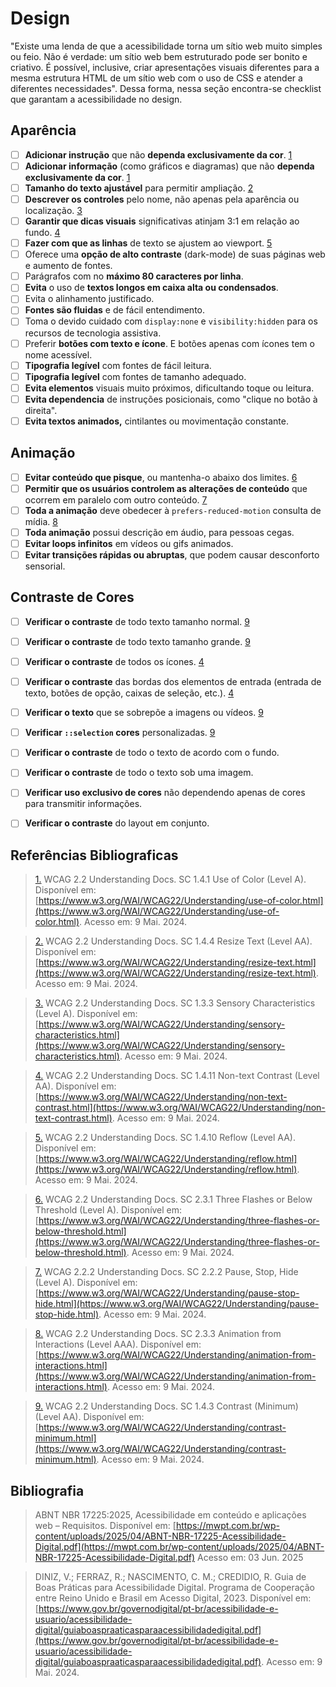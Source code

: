 # Design

"Existe uma lenda de que a acessibilidade torna um sítio web muito simples ou feio. Não é verdade: um sítio web bem estruturado pode ser bonito e criativo. É possível, inclusive, criar apresentações visuais diferentes para a mesma estrutura HTML de um sítio web com o uso de CSS e atender a diferentes necessidades". Dessa forma, nessa seção encontra-se checklist que garantam a acessibilidade no design.

## Aparência
- [ ] **Adicionar instrução** que não **dependa exclusivamente da cor**. [1](#RP1)
- [ ] **Adicionar informação** (como gráficos e diagramas) que não **dependa exclusivamente da cor**. [1](#RP1)
- [ ] **Tamanho do texto ajustável** para permitir ampliação. [2](#RP2)
- [ ] **Descrever os controles** pelo nome, não apenas pela aparência ou localização. [3](#RP3)
- [ ] **Garantir que dicas visuais** significativas atinjam 3:1 em relação ao fundo. [4](#RP4)
- [ ] **Fazer com que as linhas** de texto se ajustem ao viewport. [5](#RP5)
- [ ] Oferece uma **opção de alto contraste** (dark-mode) de suas páginas web e aumento de fontes.
- [ ] Parágrafos com no **máximo 80 caracteres por linha**.
- [ ] **Evita** o uso de **textos longos em caixa alta ou condensados**.
- [ ] Evita o alinhamento justificado.
- [ ] **Fontes são fluidas** e de fácil entendimento.
- [ ] Toma o devido cuidado com ```display:none``` e ```visibility:hidden``` para os recursos de tecnologia assistiva.
- [ ] Preferir **botões com texto e ícone**. E botões apenas com ícones tem o nome acessível.
- [ ] **Tipografia legível** com fontes de fácil leitura.
- [ ] **Tipografia legível** com fontes de tamanho adequado.
- [ ] **Evita elementos** visuais muito próximos, dificultando toque ou leitura.
- [ ] **Evita dependencia** de instruções posicionais, como "clique no botão à direita".
- [ ] **Evita textos animados,** cintilantes ou movimentação constante.

## Animação

- [ ] **Evitar conteúdo que pisque**, ou mantenha-o abaixo dos limites. [6](#RP6)
- [ ] **Permitir que os usuários controlem as alterações de conteúdo** que ocorrem em paralelo com outro conteúdo. [7](#RP7)
- [ ] **Toda a animação** deve obedecer à `prefers-reduced-motion` consulta de mídia. [8](#RP8)
- [ ] **Toda animação** possui descrição em áudio, para pessoas cegas.
- [ ] **Evitar loops infinitos** em vídeos ou gifs animados.
- [ ] **Evitar transições rápidas ou abruptas**, que podem causar desconforto sensorial.

## Contraste de Cores

- [ ] **Verificar o contraste** de todo texto tamanho normal. [9](#RP9)
- [ ] **Verificar o contraste** de todo texto tamanho grande. [9](#RP9)
- [ ] **Verificar o contraste** de todos os ícones. [4](#RP4)
- [ ] **Verificar o contraste** das bordas dos elementos de entrada (entrada de texto, botões de opção, caixas de seleção, etc.). [4](#RP4)
- [ ] **Verificar o texto** que se sobrepõe a imagens ou vídeos. [9](#RP9)
- [ ] **Verificar `::selection` cores** personalizadas. [9](#RP9)
- [ ] **Verificar o contraste** de todo o texto de acordo com o fundo.
- [ ] **Verificar o contraste** de todo o texto sob uma imagem.
- [ ] **Verificar uso exclusivo de cores** não dependendo apenas de cores para transmitir informações.
- [ ] **Verificar o contraste** do layout em conjunto.


## Referências Bibliograficas

> <a id="RP1" href="#TEC1">1.</a> WCAG 2.2 Understanding Docs. SC 1.4.1 Use of Color (Level A). Disponível em: [https://www.w3.org/WAI/WCAG22/Understanding/use-of-color.html](https://www.w3.org/WAI/WCAG22/Understanding/use-of-color.html). Acesso em: 9 Mai. 2024.

> <a id="RP2" href="#TEC2">2.</a> WCAG 2.2 Understanding Docs. SC 1.4.4 Resize Text (Level AA). Disponível em: [https://www.w3.org/WAI/WCAG22/Understanding/resize-text.html](https://www.w3.org/WAI/WCAG22/Understanding/resize-text.html). Acesso em: 9 Mai. 2024.

> <a id="RP3" href="#TEC3">3.</a> WCAG 2.2 Understanding Docs. SC 1.3.3 Sensory Characteristics (Level A). Disponível em: [https://www.w3.org/WAI/WCAG22/Understanding/sensory-characteristics.html](https://www.w3.org/WAI/WCAG22/Understanding/sensory-characteristics.html). Acesso em: 9 Mai. 2024.

> <a id="RP4" href="#TEC4">4.</a> WCAG 2.2 Understanding Docs. SC 1.4.11 Non-text Contrast (Level AA). Disponível em: [https://www.w3.org/WAI/WCAG22/Understanding/non-text-contrast.html](https://www.w3.org/WAI/WCAG22/Understanding/non-text-contrast.html). Acesso em: 9 Mai. 2024.

> <a id="RP5" href="#TEC5">5.</a> WCAG 2.2 Understanding Docs. SC 1.4.10 Reflow (Level AA). Disponível em: [https://www.w3.org/WAI/WCAG22/Understanding/reflow.html](https://www.w3.org/WAI/WCAG22/Understanding/reflow.html). Acesso em: 9 Mai. 2024.

> <a id="RP6" href="#TEC6">6.</a> WCAG 2.2 Understanding Docs. SC 2.3.1 Three Flashes or Below Threshold (Level A). Disponível em: [https://www.w3.org/WAI/WCAG22/Understanding/three-flashes-or-below-threshold.html](https://www.w3.org/WAI/WCAG22/Understanding/three-flashes-or-below-threshold.html). Acesso em: 9 Mai. 2024.

> <a id="RP7" href="#TEC7">7.</a> WCAG 2.2.2 Understanding Docs. SC 2.2.2 Pause, Stop, Hide (Level A). Disponível em: [https://www.w3.org/WAI/WCAG22/Understanding/pause-stop-hide.html](https://www.w3.org/WAI/WCAG22/Understanding/pause-stop-hide.html). Acesso em: 9 Mai. 2024.

> <a id="RP8" href="#TEC8">8.</a> WCAG 2.2 Understanding Docs. SC 2.3.3 Animation from Interactions (Level AAA). Disponível em: [https://www.w3.org/WAI/WCAG22/Understanding/animation-from-interactions.html](https://www.w3.org/WAI/WCAG22/Understanding/animation-from-interactions.html). Acesso em: 9 Mai. 2024.

> <a id="RP9" href="#TEC9">9.</a> WCAG 2.2 Understanding Docs. SC 1.4.3 Contrast (Minimum) (Level AA). Disponível em: [https://www.w3.org/WAI/WCAG22/Understanding/contrast-minimum.html](https://www.w3.org/WAI/WCAG22/Understanding/contrast-minimum.html). Acesso em: 9 Mai. 2024.

## Bibliografia
> </a> ABNT NBR 17225:2025, Acessibilidade em conteúdo e aplicações web – Requisitos. Disponível em: [https://mwpt.com.br/wp-content/uploads/2025/04/ABNT-NBR-17225-Acessibilidade-Digital.pdf](https://mwpt.com.br/wp-content/uploads/2025/04/ABNT-NBR-17225-Acessibilidade-Digital.pdf) Acesso em: 03 Jun. 2025

> </a> DINIZ, V.; FERRAZ, R.; NASCIMENTO, C. M.; CREDIDIO, R. Guia de Boas Práticas para Acessibilidade Digital. Programa de Cooperação entre Reino Unido e Brasil em Acesso Digital, 2023. Disponível em: [https://www.gov.br/governodigital/pt-br/acessibilidade-e-usuario/acessibilidade-digital/guiaboaspraaticasparaacessibilidadedigital.pdf](https://www.gov.br/governodigital/pt-br/acessibilidade-e-usuario/acessibilidade-digital/guiaboaspraaticasparaacessibilidadedigital.pdf). Acesso em: 9 Mai. 2024.

